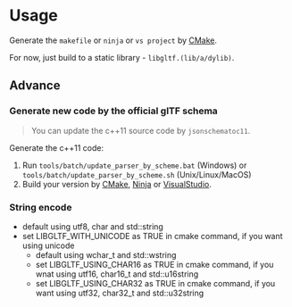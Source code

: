 # Usage

Generate the `makefile` or `ninja` or `vs project` by [CMake].

For now, just build to a static library - `libgltf.(lib/a/dylib)`.

## Advance

### Generate new code by the official glTF schema

> You can update the c++11 source code by `jsonschematoc11`.

Generate the c++11 code:

1. Run `tools/batch/update_parser_by_scheme.bat` (Windows) or `tools/batch/update_parser_by_scheme.sh` (Unix/Linux/MacOS)
2. Build your version by [CMake], [Ninja] or [VisualStudio].

### String encode

* default using utf8, char and std::string
* set LIBGLTF_WITH_UNICODE as TRUE in cmake command, if you want using unicode
  * default using wchar_t and std::wstring
  * set LIBGLTF_USING_CHAR16 as TRUE in cmake command, if you wnat using utf16, char16_t and std::u16string
  * set LIBGLTF_USING_CHAR32 as TRUE in cmake command, if you want using utf32, char32_t and std::u32string

[CMake]: https://cmake.org
[Ninja]: https://ninja-build.org
[VisualStudio]: https://visualstudio.microsoft.com
